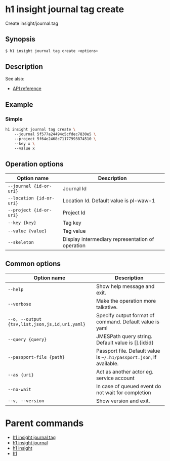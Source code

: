 
# h1 insight journal tag create

Create insight/journal.tag

## Synopsis

```bash
$ h1 insight journal tag create <options>
```

## Description

See also:

* [API reference](https://api.hyperone.com/v2/docs#operation/insight_project_journal_tag_create)

## Example


### Simple

```bash
h1 insight journal tag create \ 
	--journal 5f577a24494c5cfdec7830e5 \ 
	--project 5f64e2468c71177993874510 \ 
	--key x \ 
	--value x
```

## Operation options

| Option name                  | Description                                      |
| ---------------------------- | ------------------------------------------------ |
| ```--journal {id-or-uri}```  | Journal Id                                       |
| ```--location {id-or-uri}``` | Location Id. Default value is pl-waw-1           |
| ```--project {id-or-uri}```  | Project Id                                       |
| ```--key {key}```            | Tag key                                          |
| ```--value {value}```        | Tag value                                        |
| ```--skeleton```             | Display intermediary representation of operation |

## Common options

| Option name                                        | Description                                                              |
| -------------------------------------------------- | ------------------------------------------------------------------------ |
| ```--help```                                       | Show help message and exit.                                              |
| ```--verbose```                                    | Make the operation more talkative.                                       |
| ```--o, --output {tsv,list,json,js,id,uri,yaml}``` | Specify output format of command. Default value is yaml                  |
| ```--query {query}```                              | JMESPath query string. Default value is [].\{id:id\}                     |
| ```--passport-file {path}```                       | Passport file. Default value is ```~/.h1/passport.json```, if available. |
| ```--as {uri}```                                   | Act as another actor eg. service account                                 |
| ```--no-wait```                                    | In case of queued event do not wait for completion                       |
| ```--v, --version```                               | Show version and exit.                                                   |

# Parent commands

* [h1 insight journal tag](./../README.md)
* [h1 insight journal](./../../README.md)
* [h1 insight](./../../../README.md)
* [h1](./../../../../README.md)
